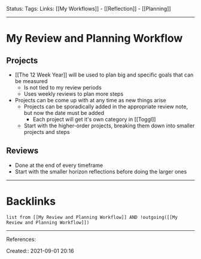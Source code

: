 Status: 
Tags: 
Links: [[My Workflows]] - [[Reflection]] - [[Planning]]
___
# My Review and Planning Workflow
## Projects
- [[The 12 Week Year]] will be used to plan big and specific goals that can be measured
	- Is not tied to my review periods
	- Uses weekly reviews to plan more steps
- Projects can be come up with at any time as new things arise
	- Projects can be sporadically added in the appropriate review note, but now the date must be added
		- Each project will get it's own category in [[Toggl]]
	- Start with the higher-order projects, breaking them down into smaller projects and steps
## Reviews
- Done at the end of every timeframe
- Start with the smaller horizon reflections before doing the larger ones
___
# Backlinks
```dataview
list from [[My Review and Planning Workflow]] AND !outgoing([[My Review and Planning Workflow]])
```
___
References:

Created:: 2021-09-01 20:16
